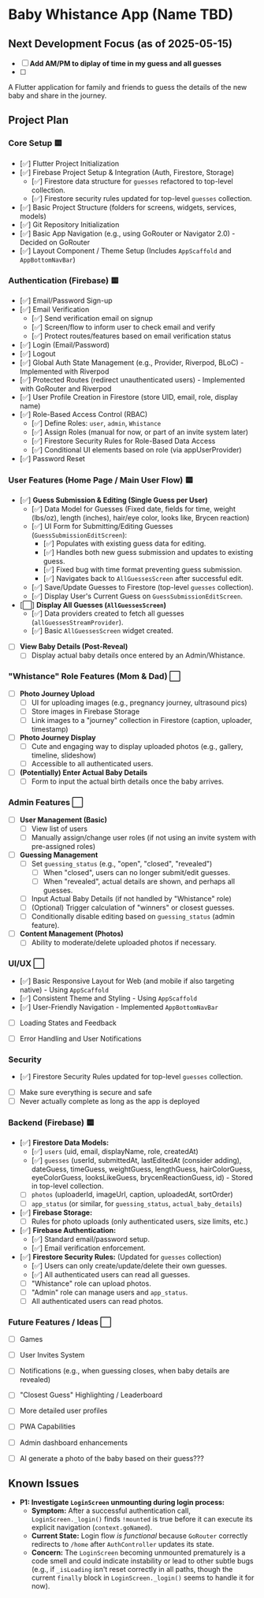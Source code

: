 # Baby Whistance App (Name TBD)

## Next Development Focus (as of 2025-05-15)

- [ ] **Add AM/PM to diplay of time in my guess and all guesses**
- [ ] 



A Flutter application for family and friends to guess the details of the new baby and share in the journey.

## Project Plan

### Core Setup 🟨
- [✅] Flutter Project Initialization
- [✅] Firebase Project Setup & Integration (Auth, Firestore, Storage)
  - [✅] Firestore data structure for `guesses` refactored to top-level collection.
  - [✅] Firestore security rules updated for top-level `guesses` collection.
- [✅] Basic Project Structure (folders for screens, widgets, services, models)
- [✅] Git Repository Initialization
- [✅] Basic App Navigation (e.g., using GoRouter or Navigator 2.0) - Decided on GoRouter
- [✅] Layout Component / Theme Setup (Includes `AppScaffold` and `AppBottomNavBar`)

### Authentication (Firebase) 🟨
- [✅] Email/Password Sign-up
- [✅] Email Verification
  - [✅] Send verification email on signup
  - [✅] Screen/flow to inform user to check email and verify
  - [✅] Protect routes/features based on email verification status
- [✅] Login (Email/Password)
- [✅] Logout
- [✅] Global Auth State Management (e.g., Provider, Riverpod, BLoC) - Implemented with Riverpod
- [✅] Protected Routes (redirect unauthenticated users) - Implemented with GoRouter and Riverpod
- [✅] User Profile Creation in Firestore (store UID, email, role, display name)
- [✅] Role-Based Access Control (RBAC)
    - [✅] Define Roles: `user`, `admin`, `Whistance`
    - [✅] Assign Roles (manual for now, or part of an invite system later)
    - [✅] Firestore Security Rules for Role-Based Data Access
    - [✅] Conditional UI elements based on role (via appUserProvider)
- [✅] Password Reset

### User Features (Home Page / Main User Flow) 🟨
- [✅] **Guess Submission & Editing (Single Guess per User)**
    - [✅] Data Model for Guesses (Fixed date, fields for time, weight (lbs/oz), length (inches), hair/eye color, looks like, Brycen reaction)
    - [✅] UI Form for Submitting/Editing Guesses (`GuessSubmissionEditScreen`):
        - [✅] Populates with existing guess data for editing.
        - [✅] Handles both new guess submission and updates to existing guess.
        - [✅] Fixed bug with time format preventing guess submission.
        - [✅] Navigates back to `AllGuessesScreen` after successful edit.
    - [✅] Save/Update Guesses to Firestore (top-level `guesses` collection).
    - [✅] Display User's Current Guess on `GuessSubmissionEditScreen`.
- [⬜️] **Display All Guesses (`AllGuessesScreen`)**
    - [✅] Data providers created to fetch all guesses (`allGuessesStreamProvider`).
    - [✅] Basic `AllGuessesScreen` widget created.
- [ ] **View Baby Details (Post-Reveal)**
    - [ ] Display actual baby details once entered by an Admin/Whistance.

### "Whistance" Role Features (Mom & Dad) ⬜
- [ ] **Photo Journey Upload**
    - [ ] UI for uploading images (e.g., pregnancy journey, ultrasound pics)
    - [ ] Store images in Firebase Storage
    - [ ] Link images to a "journey" collection in Firestore (caption, uploader, timestamp)
- [ ] **Photo Journey Display**
    - [ ] Cute and engaging way to display uploaded photos (e.g., gallery, timeline, slideshow)
    - [ ] Accessible to all authenticated users.
- [ ] **(Potentially) Enter Actual Baby Details**
    - [ ] Form to input the actual birth details once the baby arrives.

### Admin Features ⬜
- [ ] **User Management (Basic)**
    - [ ] View list of users
    - [ ] Manually assign/change user roles (if not using an invite system with pre-assigned roles)
- [ ] **Guessing Management**
    - [ ] Set `guessing_status` (e.g., "open", "closed", "revealed")
        - [ ] When "closed", users can no longer submit/edit guesses.
        - [ ] When "revealed", actual details are shown, and perhaps all guesses.
    - [ ] Input Actual Baby Details (if not handled by "Whistance" role)
    - [ ] (Optional) Trigger calculation of "winners" or closest guesses.
    - [ ] Conditionally disable editing based on `guessing_status` (admin feature).
- [ ] **Content Management (Photos)**
    - [ ] Ability to moderate/delete uploaded photos if necessary.

### UI/UX ⬜
- [✅] Basic Responsive Layout for Web (and mobile if also targeting native) - Using `AppScaffold`
- [✅] Consistent Theme and Styling - Using `AppScaffold`
- [✅] User-Friendly Navigation - Implemented `AppBottomNavBar`
- [ ] Loading States and Feedback
- [ ] Error Handling and User Notifications


### Security
- [✅] Firestore Security Rules updated for top-level `guesses` collection.
- [ ] Make sure everything is secure and safe
- [ ] Never actually complete as long as the app is deployed

### Backend (Firebase) 🟨
- [✅] **Firestore Data Models:**
    - [✅] `users` (uid, email, displayName, role, createdAt)
    - [✅] `guesses` (userId, submittedAt, lastEditedAt (consider adding), dateGuess, timeGuess, weightGuess, lengthGuess, hairColorGuess, eyeColorGuess, looksLikeGuess, brycenReactionGuess, id) - Stored in top-level collection.
    - [ ] `photos` (uploaderId, imageUrl, caption, uploadedAt, sortOrder)
    - [ ] `app_status` (or similar, for `guessing_status`, `actual_baby_details`)
- [✅] **Firebase Storage:**
    - [ ] Rules for photo uploads (only authenticated users, size limits, etc.)
- [✅] **Firebase Authentication:**
    - [✅] Standard email/password setup.
    - [✅] Email verification enforcement.
- [✅] **Firestore Security Rules:** (Updated for `guesses` collection)
    - [✅] Users can only create/update/delete their own guesses.
    - [✅] All authenticated users can read all guesses.
    - [ ] "Whistance" role can upload photos.
    - [ ] "Admin" role can manage users and `app_status`.
    - [ ] All authenticated users can read photos.

### Future Features / Ideas ⬜
- [ ] Games
- [ ] User Invites System
- [ ] Notifications (e.g., when guessing closes, when baby details are revealed)
- [ ] "Closest Guess" Highlighting / Leaderboard
- [ ] More detailed user profiles
- [ ] PWA Capabilities
- [ ] Admin dashboard enhancements
- [ ] AI generate a photo of the baby based on their guess???


## Known Issues
- **P1: Investigate `LoginScreen` unmounting during login process:**
  - **Symptom:** After a successful authentication call, `LoginScreen._login()` finds `!mounted` is true before it can execute its explicit navigation (`context.goNamed`).
  - **Current State:** Login flow *is functional* because `GoRouter` correctly redirects to `/home` after `AuthController` updates its state.
  - **Concern:** The `LoginScreen` becoming unmounted prematurely is a code smell and could indicate instability or lead to other subtle bugs (e.g., if `_isLoading` isn't reset correctly in all paths, though the current `finally`
    block in `LoginScreen._login()` seems to handle it for now).
